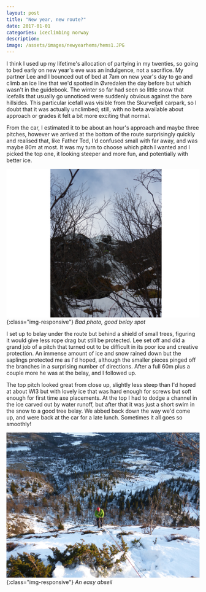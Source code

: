 ```yaml
---
layout: post
title: "New year, new route?"
date: 2017-01-01
categories: iceclimbing norway
description: 
image: /assets/images/newyearhems/hems1.JPG
---
```


I think I used up my lifetime's allocation of partying in my twenties, so going to bed early on new year's eve was an indulgence, not a sacrifice. My partner Lee and I bounced out of bed at 7am on new year's day to go and climb an ice line that we'd spotted in Øvredalen the day before but which wasn't in the guidebook. The winter so far had seen so little snow that icefalls that usually go unnoticed were suddenly obvious against the bare hillsides. This particular icefall was visible from the Skurvefjell carpark, so I doubt that it was actually unclimbed; still, with no beta available about approach or grades it felt a bit more exciting that normal. 

From the car, I estimated it to be about an hour's approach and maybe three pitches, however we arrived at the bottom of the route surprisingly quickly and realised that, like Father Ted, I'd confused small with far away, and was maybe 80m at most. It was my turn to choose which pitch I wanted and I picked the top one, it looking steeper and more fun, and potentially with better ice. 

![Hemsedal](/assets/images/newyearhems/hems2.JPG){:class="img-responsive"}
*Bad photo, good belay spot*

I set up to belay under the route but behind a shield of small trees, figuring it would give less rope drag but still be protected. Lee set off and did a grand job of a pitch that turned out to be difficult in its poor ice and creative protection. An immense amount of ice and snow rained down but the saplings protected me as I'd hoped, although the smaller pieces pinged off the branches in a surprising number of directions. After a full 60m plus a couple more he was at the belay, and I followed up.

The top pitch looked great from close up, slightly less steep than I'd hoped at about WI3 but with lovely ice that was hard enough for screws but soft enough for first time axe placements. At the top I had to dodge a channel in the ice carved out by water runoff, but after that it was just a short swim in the snow to a good tree belay. We abbed back down the way we'd come up, and were back at the car for a late lunch. Sometimes it all goes so smoothly!

![Hemsedal](/assets/images/newyearhems/hems3.JPG){:class="img-responsive"}
*An easy abseil*


